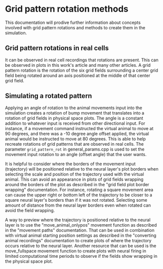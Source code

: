 Grid pattern rotation methods
=============================

This documentation will prodive further information about concepts involved with grid pattern rotations and methods to create them in the simulation.

## Grid pattern rotations in real cells

It can be observed in real cell recordings that rotations are present. This can be observed in plots in this work's article and many other articles. A grid pattern rotation is the rotation of the six grid fields surrounding a center grid field being rotated around an axis positioned at the middle of that center grid field.

## Simulating a rotated pattern

Applying an angle of rotation to the animal movements input into the simulation creates a rotation of bump movement that translates into a rotation of grid fields in physical space plots. The angle is a constant addition to whatever input is received from other directional input. For instance, if a movement command instructed the virtual animal to move at 90 degrees, and there was a -10 degree angle offset applied, the virtual animal would be instructed to move at 80 degrees. This is able to help recreate rotations of grid patterns that are observed in real cells. The parameter `grid_pattern_rot` in general_params.cpp is used to set the movement input rotation to an angle (offset angle) that the user wants.

It is helpful to consider where the borders of the movement input (trajectory) will be positioned relative to the neural layer's plot borders when selecting the scale and position of the trajectory used with the virtual animal. This can avoid an appearance in plots of grid fields wrapping around the borders of the plot as described in the "grid field plot border wrapping" documentation. For instance, rotating a square movement area can cause the upper right or bottom left of the trajectory to be closer to a square neural layer's borders than if it was not rotated. Selecting some amount of distance from the neural layer borders even when rotated can avoid the field wrapping.

A way to preview where the trajectory is positioned relative to the neural layer is to use the "move_animal_onlypos" movement function as described in the "movement paths" documentation. That can be used in combination with virtual animal starting position settings as described in the "converting animal recordings" documentation to create plots of where the trajectory occurs relative to the neural layer. Another resource that can be used is the move_fullspace movement function to create plots with neural firing in limited computational time periods to observe if the fields show wrapping in the physical space plot.